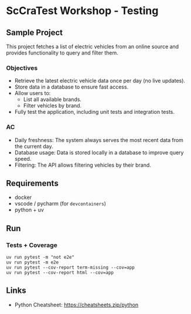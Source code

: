 # ScCraTest Workshop - Testing

## Sample Project

This project fetches a list of electric vehicles from an online source and provides functionality to query and filter
them.

### Objectives

* Retrieve the latest electric vehicle data once per day (no live updates).
* Store data in a database to ensure fast access.
* Allow users to:
    * List all available brands.
    * Filter vehicles by brand.
* Fully test the application, including unit tests and integration tests.

### AC

* Daily freshness: The system always serves the most recent data from the current day.
* Database usage: Data is stored locally in a database to improve query speed.
* Filtering: The API allows filtering vehicles by their brand.

## Requirements

* docker
* vscode / pycharm (for `devcontainers`)
* python + uv

## Run

### Tests + Coverage

    uv run pytest -m "not e2e"
    uv run pytest -m e2e
    uv run pytest --cov-report term-missing --cov=app
    uv run pytest --cov-report html --cov=app

## Links

* Python Cheatsheet: https://cheatsheets.zip/python
